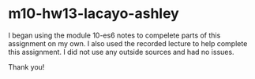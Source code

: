 # m10-hw13-lacayo-ashley

I began using the module 10-es6 notes to compelete parts of this assignment on my own. I also used the recorded lecture to help complete this assignment. I did not use any outside sources and had no issues.

Thank you!
